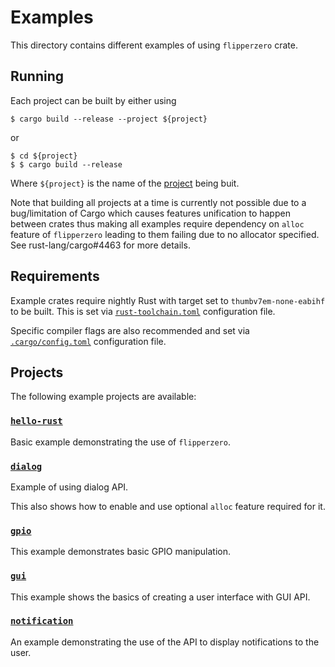 # Examples

This directory contains different examples of using `flipperzero` crate.

## Running

Each project can be built by either using

```shell
$ cargo build --release --project ${project}
```

or

```shell
$ cd ${project}
$ $ cargo build --release
```

Where `${project}` is the name of the [project](#Projects) being buit.

Note that building all projects at a time is currently not possible due to a bug/limitation of Cargo
which causes features unification to happen between crates
thus making all examples require dependency on `alloc` feature of `flipperzero`
leading to them failing due to no allocator specified.
See rust-lang/cargo#4463 for more details.

## Requirements

Example crates require nightly Rust with target set to `thumbv7em-none-eabihf` to be built.
This is set via [`rust-toolchain.toml`](./rust-toolchain.toml) configuration file.

Specific compiler flags are also recommended and set via [`.cargo/config.toml`](./.cargo/config.toml) configuration file.

## Projects

The following example projects are available:

### [`hello-rust`](./hello-rust)

Basic example demonstrating the use of `flipperzero`.

### [`dialog`](./dialog)

Example of using dialog API.

This also shows how to enable and use optional `alloc` feature required for it.

### [`gpio`](./gpio)

This example demonstrates basic GPIO manipulation.

### [`gui`](./gui)

This example shows the basics of creating a user interface with  GUI API.

### [`notification`](./notification)

An example demonstrating the use of the API to display notifications to the user.
